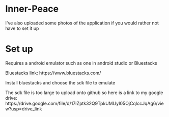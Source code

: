 # Inner-Peace
<p> I've also uploaded some photos of the application if you would rather not have to set it up </p>
<h1>Set up</h1>
<p>Requires a android emulator such as one in android studio or Bluestacks</p>
<p>Bluestacks link: https://www.bluestacks.com/</p>
<p>Install bluestacks and choose the sdk file to emulate</p>
<p>The sdk file is too large to upload onto github so here is a link to my google drive: https://drive.google.com/file/d/17IZptk32Q9TpkUMUyI05OjCqIccJqAg6/view?usp=drive_link</p>
